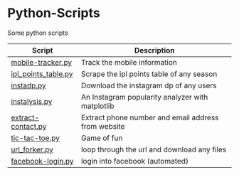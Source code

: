 # Python-Scripts

Some python scripts

| Script                                                                                                         | Description                                         |
| -------------------------------------------------------------------------------------------------------------- | --------------------------------------------------- |
| [mobile-tracker.py](https://github.com/yogeshwaran01/Python-Scripts/blob/master/Scripts/mobile-tracker.py)     | Track the mobile information                        |
| [ipl_points_table.py](https://github.com/yogeshwaran01/Python-Scripts/blob/master/Scripts/ipl_points_table.py) | Scrape the ipl points table of any season            |
| [instadp.py](https://github.com/yogeshwaran01/Python-Scripts/blob/master/Scripts/instadp.py)                   | Download the instagram dp of any users              |
| [instalysis.py](https://github.com/yogeshwaran01/Python-Scripts/blob/master/Scripts/instalysis.py)             | An Instagram popularity analyzer with matplotlib     |
| [extract-contact.py](https://github.com/yogeshwaran01/Python-Scripts/blob/master/Scripts/extract-contact.py)   | Extract phone number and email address from website |
| [tic-tac-toe.py](https://github.com/yogeshwaran01/Python-Scripts/blob/master/Scripts/tic-tac-toe.py)           | Game of fun                                         |
| [url_forker.py](https://github.com/yogeshwaran01/Python-Scripts/blob/master/Scripts/url_forker.py)             | loop through the url and download any files         |
| [facebook-login.py](https://github.com/yogeshwaran01/Python-Scripts/blob/master/Scripts/facebook-login.py)     | login into facebook (automated)                     |
